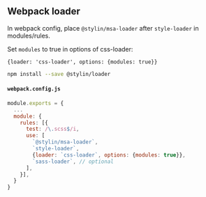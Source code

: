 ## Webpack loader

In webpack config, place `@stylin/msa-loader` after `style-loader` in modules/rules.

Set `modules` to true in options of css-loader: 

`{loader: 'css-loader', options: {modules: true}}`

```sh
npm install --save @stylin/loader
```

#### `webpack.config.js`
```js
module.exports = {
  ...
  module: {
    rules: [{
      test: /\.scss$/i,
      use: [
        `@stylin/msa-loader`,
        `style-loader`,
        {loader: `css-loader`, options: {modules: true}},
        `sass-loader`, // optional
      ],
    }],
  }
}
```

